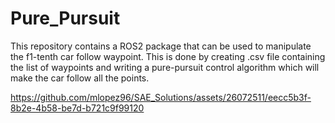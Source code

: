 # Pure_Pursuit
This repository contains a ROS2 package that can be used to manipulate the f1-tenth car follow waypoint. This is done by creating .csv file containing the list of waypoints and writing a pure-pursuit control algorithm which will make the car follow all the points.  



https://github.com/mlopez96/SAE_Solutions/assets/26072511/eecc5b3f-8b2e-4b58-be7d-b721c9f99120

